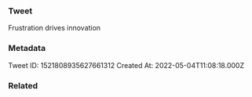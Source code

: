 ### Tweet
Frustration drives innovation

### Metadata
Tweet ID: 1521808935627661312
Created At: 2022-05-04T11:08:18.000Z

### Related

